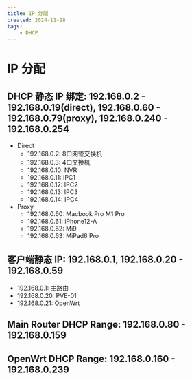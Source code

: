 ```yaml
---
title: IP 分配
created: 2024-11-28
tags:
    - DHCP
---
```


# IP 分配

## DHCP 静态 IP  绑定: 192.168.0.2 - 192.168.0.19(direct), 192.168.0.60 - 192.168.0.79(proxy), 192.168.0.240 - 192.168.0.254

- Direct
    - 192.168.0.2: 8口网管交换机
    - 192.168.0.3: 4口交换机
    - 192.168.0.10: NVR
    - 192.168.0.11: IPC1
    - 192.168.0.12: IPC2
    - 192.168.0.13: IPC3
    - 192.168.0.14: IPC4
- Proxy
    - 192.168.0.60: Macbook Pro M1 Pro
    - 192.168.0.61: iPhone12-A
    - 192.168.0.62: Mi9
    - 192.168.0.63: MiPad6 Pro

## 客户端静态 IP: 192.168.0.1, 192.168.0.20 - 192.168.0.59

- 192.168.0.1: 主路由
- 192.168.0.20: PVE-01
- 192.168.0.21: OpenWrt

## Main Router DHCP Range: 192.168.0.80 - 192.168.0.159

## OpenWrt DHCP Range: 192.168.0.160 - 192.168.0.239
